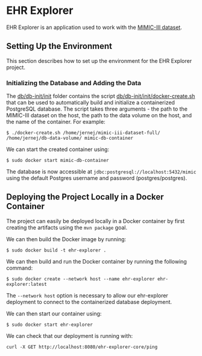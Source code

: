 # EHR Explorer

EHR Explorer is an application used to work with the <a href="https://physionet.org/content/mimiciii/1.4/">MIMIC-III dataset</a>. 

## Setting Up the Environment

This section describes how to set up the environment for the EHR Explorer project.

### Initializing the Database and Adding the Data

The [db/db-init/init](db/db-init/init) folder contains the script [db/db-init/init/docker-create.sh](db/db-init/init/docker-create.sh) that can be used to automatically build and initialize a containerized PostgreSQL database. 
The script takes three arguments - the path to the MIMIC-III dataset on the host, the path to the data volume on the host, and the name of the container. For example:
```
$ ./docker-create.sh /home/jernej/mimic-iii-dataset-full/ /home/jernej/db-data-volume/ mimic-db-container
```

We can start the created container using:
```
$ sudo docker start mimic-db-container
```

The database is now accessible at `jdbc:postgresql://localhost:5432/mimic` using the default Postgres username and password (postgres/postgres).

## Deploying the Project Locally in a Docker Container

The project can easily be deployed locally in a Docker container by first creating the artifacts using the `mvn package` goal.

We can then build the Docker image by running:
```
$ sudo docker build -t ehr-explorer .
```

We can then build and run the Docker container by running the following command:
```
$ sudo docker create --network host --name ehr-explorer ehr-explorer:latest
```

The `--network host` option is necessary to allow our ehr-explorer deployment to connect to the containerized database deployment.

We can then start our container using:
```
$ sudo docker start ehr-explorer
```

We can check that our deployment is running with:
```
curl -X GET http://localhost:8080/ehr-explorer-core/ping
```
